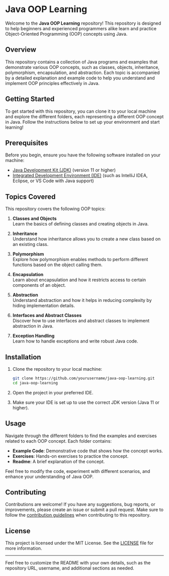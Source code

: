 # Java OOP Learning

Welcome to the **Java OOP Learning** repository! This repository is designed to help beginners and experienced programmers alike learn and practice Object-Oriented Programming (OOP) concepts using Java.

## Overview

This repository contains a collection of Java programs and examples that demonstrate various OOP concepts, such as classes, objects, inheritance, polymorphism, encapsulation, and abstraction. Each topic is accompanied by a detailed explanation and example code to help you understand and implement OOP principles effectively in Java.

## Getting Started

To get started with this repository, you can clone it to your local machine and explore the different folders, each representing a different OOP concept in Java. Follow the instructions below to set up your environment and start learning!

## Prerequisites

Before you begin, ensure you have the following software installed on your machine:

- [Java Development Kit (JDK)](https://www.oracle.com/java/technologies/javase-jdk11-downloads.html) (version 11 or higher)
- [Integrated Development Environment (IDE)](https://www.jetbrains.com/idea/download/) (such as IntelliJ IDEA, Eclipse, or VS Code with Java support)

## Topics Covered

This repository covers the following OOP topics:

1. **Classes and Objects**  
   Learn the basics of defining classes and creating objects in Java.

2. **Inheritance**  
   Understand how inheritance allows you to create a new class based on an existing class.

3. **Polymorphism**  
   Explore how polymorphism enables methods to perform different functions based on the object calling them.

4. **Encapsulation**  
   Learn about encapsulation and how it restricts access to certain components of an object.

5. **Abstraction**  
   Understand abstraction and how it helps in reducing complexity by hiding implementation details.

6. **Interfaces and Abstract Classes**  
   Discover how to use interfaces and abstract classes to implement abstraction in Java.

7. **Exception Handling**  
   Learn how to handle exceptions and write robust Java code.

## Installation

1. Clone the repository to your local machine:

   ```bash
   git clone https://github.com/yourusername/java-oop-learning.git
   cd java-oop-learning
   ```

2. Open the project in your preferred IDE.

3. Make sure your IDE is set up to use the correct JDK version (Java 11 or higher).

## Usage

Navigate through the different folders to find the examples and exercises related to each OOP concept. Each folder contains:

- **Example Code**: Demonstrative code that shows how the concept works.
- **Exercises**: Hands-on exercises to practice the concept.
- **Readme**: A brief explanation of the concept.

Feel free to modify the code, experiment with different scenarios, and enhance your understanding of Java OOP.

## Contributing

Contributions are welcome! If you have any suggestions, bug reports, or improvements, please create an issue or submit a pull request. Make sure to follow the [contribution guidelines](CONTRIBUTING.md) when contributing to this repository.

## License

This project is licensed under the MIT License. See the [LICENSE](LICENSE) file for more information.

---

Feel free to customize the README with your own details, such as the repository URL, username, and additional sections as needed.

